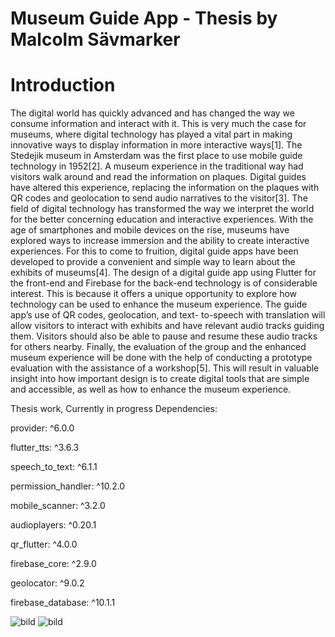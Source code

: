 # Museum Guide App - Thesis by Malcolm Sävmarker

# Introduction

The digital world has quickly advanced and has changed the way we consume
information and interact with it. This is very much the case for museums,
where digital technology has played a vital part in making innovative ways
to display information in more interactive ways[1]. The Stedejik museum in
Amsterdam was the first place to use mobile guide technology in 1952[2]. A
museum experience in the traditional way had visitors walk around and read the
information on plaques. Digital guides have altered this experience, replacing
the information on the plaques with QR codes and geolocation to send audio
narratives to the visitor[3].
The field of digital technology has transformed the way we interpret the
world for the better concerning education and interactive experiences. With
the age of smartphones and mobile devices on the rise, museums have explored
ways to increase immersion and the ability to create interactive experiences.
For this to come to fruition, digital guide apps have been developed to provide
a convenient and simple way to learn about the exhibits of museums[4].
The design of a digital guide app using Flutter for the front-end and Firebase
for the back-end technology is of considerable interest. This is because it offers
a unique opportunity to explore how technology can be used to enhance the
museum experience. The guide app’s use of QR codes, geolocation, and text-
to-speech with translation will allow visitors to interact with exhibits and have
relevant audio tracks guiding them. Visitors should also be able to pause and
resume these audio tracks for others nearby. Finally, the evaluation of the group
and the enhanced museum experience will be done with the help of conducting
a prototype evaluation with the assistance of a workshop[5]. This will result
in valuable insight into how important design is to create digital tools that are
simple and accessible, as well as how to enhance the museum experience.


Thesis work, Currently in progress
Dependencies: 

  provider: ^6.0.0
  
  flutter_tts: ^3.6.3
  
  speech_to_text: ^6.1.1
  
  permission_handler: ^10.2.0
  
  mobile_scanner: ^3.2.0
  
  audioplayers: ^0.20.1
  
  qr_flutter: ^4.0.0
  
  firebase_core: ^2.9.0
  
  geolocator: ^9.0.2
  
  firebase_database: ^10.1.1
  
![bild](https://user-images.githubusercontent.com/113364568/233158757-5a7fd3d4-ca93-4ad0-a6b3-12815e245abf.png)
![bild](https://user-images.githubusercontent.com/113364568/233158669-76ed096f-17dd-4d54-86c8-31c52bcbabb1.png)

